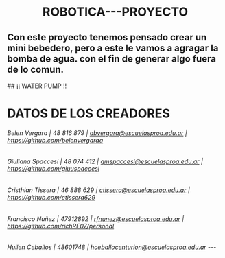 <h1 align="center">ROBOTICA---PROYECTO </h1>
<h2> Con este proyecto tenemos pensado crear un mini bebedero, pero a este le vamos a agragar la bomba de agua. con el fin de generar algo fuera de lo comun.</h2>
## ¡¡ WATER PUMP !!

# DATOS DE LOS CREADORES 

###### Belen Vergara  | 48 816 879  | abvergara@escuelasproa.edu.ar | https://github.com/belenvergaraa
###### Giuliana Spaccesi | 48 074 412 | gmspaccesi@escuelasproa.edu.ar | https://github.com/giuuspaccesi
###### Cristhian Tissera | 46 888 629 | ctissera@escuelasproa.edu.ar | https://github.com/ctissera629
###### Francisco Nuñez | 47912892 | rfnunez@escuelasproa.edu.ar | https://github.com/richRF07/personal
###### Huilen Ceballos | 48601748 | hceballocenturion@escuelasproa.edu.ar --- 
